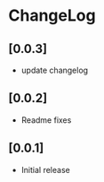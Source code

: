 # ChangeLog

## [0.0.3]

- update changelog

## [0.0.2]

- Readme fixes

## [0.0.1]

- Initial release

